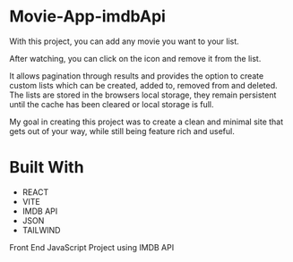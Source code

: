 # Movie-App-imdbApi

With this project, you can add any movie you want to your list.

After watching, you can click on the icon and remove it from the list.

It allows pagination through results and provides the option to create custom lists which can be created, added to, removed from and deleted. The lists are stored in the browsers local storage, they remain persistent until the cache has been cleared or local storage is full.

My goal in creating this project was to create a clean and minimal site that gets out of your way, while still being feature rich and useful.

# Built With

- REACT
- VITE
- IMDB API
- JSON
- TAILWIND

Front End JavaScript Project using IMDB API